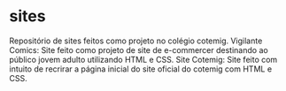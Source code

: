 # sites
Repositório de sites feitos como projeto no colégio cotemig.
Vigilante Comics: Site feito como projeto de site de e-commercer destinando ao público jovem adulto utilizando HTML e CSS.
Site Cotemig: Site feito com intuito de recrirar a página inicial do site oficial do cotemig com HTML e CSS.
